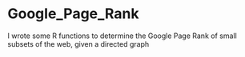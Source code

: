 # Google_Page_Rank
I wrote some R functions to determine the Google Page Rank of small subsets of the web, given a directed graph

